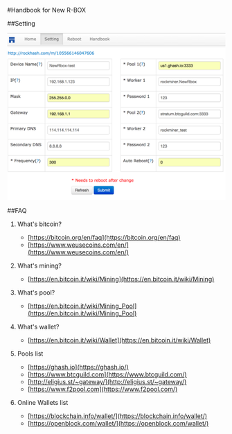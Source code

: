 #Handbook for New R-BOX



##Setting

<img src="setting.png" width="600px">

##FAQ

1. What's bitcoin?
	- [https://bitcoin.org/en/faq](https://bitcoin.org/en/faq)
	- [https://www.weusecoins.com/en/](https://www.weusecoins.com/en/)
	
2. What's mining?
	- [https://en.bitcoin.it/wiki/Mining](https://en.bitcoin.it/wiki/Mining)

3. What's pool?	
	- [https://en.bitcoin.it/wiki/Mining_Pool](https://en.bitcoin.it/wiki/Mining_Pool)

4. What's wallet?
	- [https://en.bitcoin.it/wiki/Wallet](https://en.bitcoin.it/wiki/Wallet)
	
5. Pools list
	- [https://ghash.io](https://ghash.io/)
	- [https://www.btcguild.com](https://www.btcguild.com/)
	- [http://eligius.st/~gateway/](http://eligius.st/~gateway/)
	- [https://www.f2pool.com](https://www.f2pool.com/)
	
6. Online Wallets list
	- [https://blockchain.info/wallet/](https://blockchain.info/wallet/)
	- [https://openblock.com/wallet/](https://openblock.com/wallet/)
	